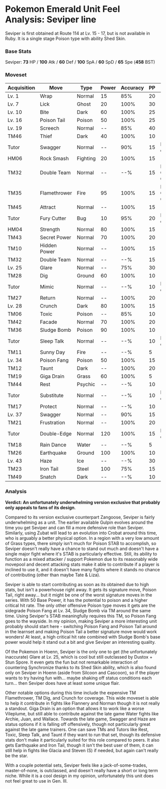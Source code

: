 # Pokemon Emerald Unit Feel Analysis: Seviper line

Seviper is first obtained at Route 114 at Lv. 15 - 17, but is not available in Ruby. It is a single stage Poison type with ability Shed Skin.

### Base Stats

Seviper: **73** HP / **100** Atk / **60** Def / **100** SpA / **60** SpD / **65** Spe (**458** BST)

### Moveset

| Acquisition | Move         | Type     | Power | Accuracy | PP | Notes              |
|-------------|--------------|----------|-------|----------|----|--------------------|
| Lv. 1       | Wrap         | Normal   | 15    | 85%      | 20 |                    |
| Lv. 7       | Lick         | Ghost    | 20    | 100%     | 30 |                    |
| Lv. 10      | Bite         | Dark     | 60    | 100%     | 25 |                    |
| Lv. 16      | Poison Tail  | Poison   | 50    | 100%     | 25 |                    |
| Lv. 19      | Screech      | Normal   | --    | 85%      | 40 |                    |
| TM46        | Thief        | Dark     | 40    | 100%     | 10 |                    |
| Tutor       | Swagger      | Normal   | --    | 90%      | 15 | Emerald only       |
| HM06        | Rock Smash   | Fighting | 20    | 100%     | 15 |                    |
| TM32        | Double Team  | Normal   | --    | --%      | 15 | Buy at Game Corner |
| TM35        | Flamethrower | Fire     | 95    | 100%     | 15 | Buy at Game Corner |
| TM45        | Attract      | Normal   | --    | 100%     | 15 |                    |
| Tutor       | Fury Cutter  | Bug      | 10    | 95%      | 20 | Emerald only       |
| HM04        | Strength     | Normal   | 80    | 100%     | 15 |                    |
| TM43        | Secret Power | Normal   | 70    | 100%     | 20 |                    |
| TM10        | Hidden Power | Normal   | --    | 100%     | 15 |                    |
| TM32        | Double Team  | Normal   | --    | --%      | 15 |                    |
| Lv. 25      | Glare        | Normal   | --    | 75%      | 30 |                    |
| TM28        | Dig          | Ground   | 60    | 100%     | 10 |                    |
| Tutor       | Mimic        | Normal   | --    | --%      | 10 | Emerald only       |
| TM27        | Return       | Normal   | --    | 100%     | 20 |                    |
| Lv. 28      | Crunch       | Dark     | 80    | 100%     | 15 |                    |
| TM06        | Toxic        | Poison   | --    | 85%      | 10 |                    |
| TM42        | Facade       | Normal   | 70    | 100%     | 20 |                    |
| TM36        | Sludge Bomb  | Poison   | 90    | 100%     | 10 |                    |
| Tutor       | Sleep Talk   | Normal   | --    | --%      | 10 | Emerald only       |
| TM11        | Sunny Day    | Fire     | --    | --%      | 5  |                    |
| Lv. 34      | Poison Fang  | Poison   | 50    | 100%     | 15 |                    |
| TM12        | Taunt        | Dark     | --    | 100%     | 20 |                    |
| TM19        | Giga Drain   | Grass    | 60    | 100%     | 5  |                    |
| TM44        | Rest         | Psychic  | --    | --%      | 10 |                    |
| Tutor       | Substitute   | Normal   | --    | --%      | 10 | Emerald only       |
| TM17        | Protect      | Normal   | --    | --%      | 10 |                    |
| Lv. 37      | Swagger      | Normal   | --    | 90%      | 15 |                    |
| TM21        | Frustration  | Normal   | --    | 100%     | 20 |                    |
| Tutor       | Double-Edge  | Normal   | 120   | 100%     | 15 | Emerald only       |
| TM18        | Rain Dance   | Water    | --    | --%      | 5  |                    |
| TM26        | Earthquake   | Ground   | 100   | 100%     | 10 |                    |
| Lv. 43      | Haze         | Ice      | --    | --%      | 30 |                    |
| TM23        | Iron Tail    | Steel    | 100   | 75%      | 15 |                    |
| TM49        | Snatch       | Dark     | --    | --%      | 10 |                    |

### Analysis

**Verdict: An unfortunately underwhelming version exclusive that probably only appeals to fans of its design**.

Compared to its version exclusive counterpart Zangoose, Seviper is fairly underwhelming as a unit. The earlier available Gulpin evolves around the time you get Seviper and can fill a more defensive role than Seviper. Similarly, using Zubat will lead to an evolution into Crobat around this time, who is arguably a better physical option. In a region with a very low amount of Grass types, there simply isn't much for Poison STAB to accomplish, so Seviper doesn't really have a chance to stand out much and doesn't have a single major fight where it's STAB is particularly effective. Still, its ability to function as a mixed attacker / support Pokemon due to its reasonably wide movepool and decent attacking stats make it able to contribute if a player is inclined to use it, and it doesn't have many fights where it stands no chance of contributing (other than maybe Tate & Liza).

Seviper is able to start contributing as soon as its obtained due to high stats, but isn't a powerhouse right away. It gets its signature move, Poison Tail, right away... but it might be one of the worst signature moves in the series. With 50 Base Power, it has the potential to poison and a higher critical hit rate. The only other offensive Poison type moves it gets are the sidegrade Poison Fang at Lv. 34, Sludge Bomb via TM around the same time. Using Seviper's STAB meaningfully requires this TM, so Poison Fang goes to the wayside. In my opinion, making Seviper a more interesting unit probably should start here - switching Poison Fang and Poison Tail around in the learnset and making Poison Tail a better signature move would work wonders! At least, a high critical hit rate combined with Sludge Bomb's base power would help it stand out a bit and give Seviper an interesting quality. 

Of the Pokemon in Hoenn, Seviper is the only one to get (the unfortunately inaccurate) Glare at Lv. 25, which is cool but still outclassed by Dustox + Stun Spore. It even gets the fun but not remarkable interaction of countering Synchronize thanks to its Shed Skin ability, which is also found only on Seviper in Hoenn (aside from Silcoon and Cascoon), so if the player wants to try having fun with... maybe shaking off status conditions each turn... then Seviper does have at least some unique flair.

Other notable options during this time include the expensive TM Flamethrower, TM Dig, and Crunch for coverage. This wide moveset is able to help it contribute in fights like Flannery and Norman though it is not really a standout. Giga Drain is an option that allows it to work like a worse Vileplume, but still able to contribute against the late game Water fights like Archie, Juan, and Wallace. Towards the late game, Swagger and Haze are status options if it is falling off offensively, though not particularly great against the late game trainers. One can save TMs and Tutors like Rest, Toxic, Sleep Talk, and Taunt if they want to run that set, though its defensive stats don't make it particularly suited for this role compared to peers. It also gets Earthquake and Iron Tail, though it isn't the best user of them, it can still help in fights like Glacia and Steven (S) if needed, but again can't really be the star.

With a couple potential sets, Seviper feels like a jack-of-some-trades, master-of-none, is outclassed, and doesn't really have a short or long term niche. While it is a cool design in my opinion, unfortunately this unit does not feel great to use in Gen. III.